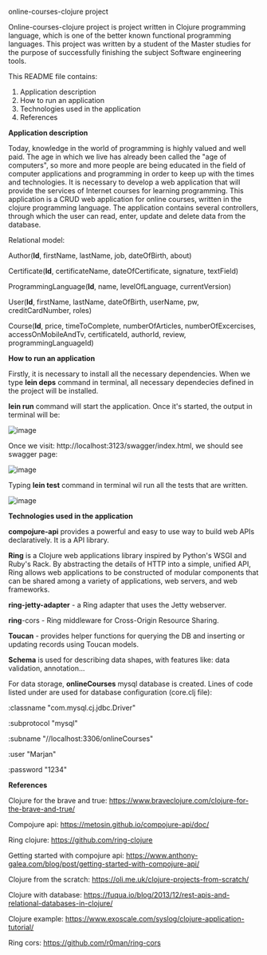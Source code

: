 online-courses-clojure project

Online-courses-clojure project is project written in Clojure programming language, which is one of the better known functional programming languages.
This project was written by a student of the Master studies for the purpose of successfully finishing the subject Software engineering tools.

This README file contains:
1. Application description
2. How to run an application
3. Technologies used in the application
4. References
 
 

**Application description**

Today, knowledge in the world of programming is highly valued and well paid. The age in which we live has already been called the "age of computers", so more and more people are being educated in the field of computer applications and programming in order to keep up with the times and technologies.
It is necessary to develop a web application that will provide the services of Internet courses for learning programming. This application is a CRUD web application for online courses, written in the clojure programming language. The application contains several controllers, through which the user can read, enter, update and delete data from the database. 

Relational model:

Author(**Id**, firstName, lastName, job, dateOfBirth, about)

Certificate(**Id**, certificateName, dateOfCertificate, signature, textField)

ProgrammingLanguage(**Id**, name, levelOfLanguage, currentVersion)

User(**Id**, firstName, lastName, dateOfBirth, userName, pw, creditCardNumber, roles)

Course(**Id**, price, timeToComplete, numberOfArticles, numberOfExcercises, accessOnMobileAndTv, certificateId, authorId, review, programmingLanguageId)



**How to run an application**

Firstly, it is necessary to install all the necessary dependencies. When we type **lein deps** command in terminal, all necessary dependecies defined in the project will be installed.

**lein run** command will start the application. Once it's started, the output in terminal will be:

![image](https://user-images.githubusercontent.com/73475725/163237064-8b51c2b1-302a-4bd6-b94e-37ad30c1a706.png)

Once we visit: http://localhost:3123/swagger/index.html, we should see swagger page:

![image](https://user-images.githubusercontent.com/73475725/163237177-3e29d044-a2d3-4ad8-b04b-4e20b8c15f36.png)


Typing **lein test** command in terminal wil run all the tests that are written.

![image](https://user-images.githubusercontent.com/73475725/163237366-1cd48813-67d4-4ce5-95fa-3a00e5c6e713.png)

**Technologies used in the application**

**compojure-api** provides a powerful and easy to use way to build web APIs declaratively. It is a API library.

**Ring** is a Clojure web applications library inspired by Python's WSGI and Ruby's Rack. By abstracting the details of HTTP into a simple, unified API, Ring allows web applications to be constructed of modular components that can be shared among a variety of applications, web servers, and web frameworks.

**ring-jetty-adapter** - a Ring adapter that uses the Jetty webserver.

**ring**-cors - Ring middleware for Cross-Origin Resource Sharing.

**Toucan** - provides helper functions for querying the DB and inserting or updating records using Toucan models.

**Schema** is used for describing data shapes, with features like: data validation, annotation...

For data storage, **onlineCourses** mysql database is created. Lines of code listed under are used for database configuration (core.clj file):

:classname   "com.mysql.cj.jdbc.Driver"	

:subprotocol "mysql"

:subname     "//localhost:3306/onlineCourses"

:user        "Marjan"

:password    "1234"



**References**

Clojure for the brave and true: https://www.braveclojure.com/clojure-for-the-brave-and-true/

Compojure api: https://metosin.github.io/compojure-api/doc/

Ring clojure: https://github.com/ring-clojure

Getting started with compojure api: https://www.anthony-galea.com/blog/post/getting-started-with-compojure-api/

Clojure from the scratch: https://oli.me.uk/clojure-projects-from-scratch/

Clojure with database: https://fuqua.io/blog/2013/12/rest-apis-and-relational-databases-in-clojure/

Clojure example: https://www.exoscale.com/syslog/clojure-application-tutorial/

Ring cors: https://github.com/r0man/ring-cors
